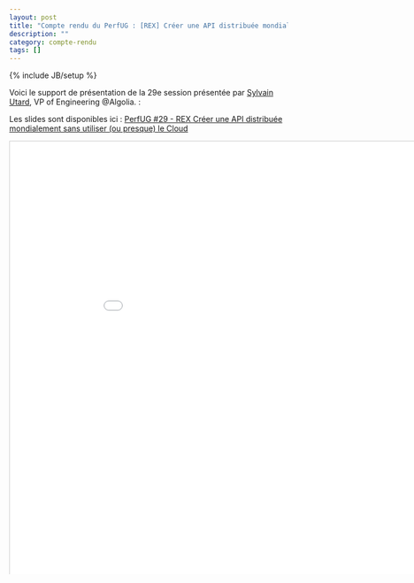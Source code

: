 ```yaml
---
layout: post
title: "Compte rendu du PerfUG : [REX] Créer une API distribuée mondialement sans utiliser (ou presque) le Cloud"
description: ""
category: compte-rendu
tags: []
---
```

{% include JB/setup %}

Voici le support de présentation de la 29e session présentée par <a href="https://twitter.com/sylvainutard">Sylvain Utard</a>, VP of Engineering @Algolia. :
<!-- more -->


Les slides sont disponibles ici : [PerfUG #29 - REX Créer une API distribuée mondialement sans utiliser (ou presque) le Cloud]({{site.url}}/assets/files/PerfUG29.pdf)

<iframe src="/assets/files/PerfUG29.pdf" width="940" height="783" frameborder="0" marginwidth="0" marginheight="0" scrolling="no" style="border:1px solid #CCC;border-width:1px 1px 0;margin-bottom:5px"> </iframe>